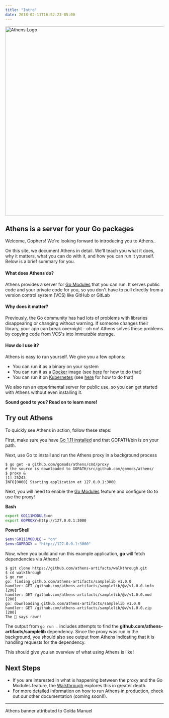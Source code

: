 ```yaml
---
title: "Intro"
date: 2018-02-11T16:52:23-05:00
---
```


<img src="/banner.png" width="600" alt="Athens Logo"/>


## Athens is a server for your Go packages

Welcome, Gophers! We're looking forward to introducing you to Athens.. 

On this site, we document Athens in detail. We'll teach you what it does, why it matters, what you can do with it, and how you can run it yourself. Below is a brief summary for you.

#### What does Athens do?

Athens provides a server for [Go Modules](https://github.com/golang/go/wiki/Modules)  that you can run. It serves public code and your private code for you, so you don't have to pull directly from a version control system (VCS) like GitHub or GitLab

#### Why does it matter?

Previously, the Go community has had lots of problems with libraries disappearing or changing without warning. If someone changes their library, your app can break overnight - oh no! Athens solves these problems by copying code from VCS's into _immutable_ storage.

#### How do I use it?

Athens is easy to run yourself. We give you a few options:

- You can run it as a binary on your system
- You can run it as a [Docker](https://www.docker.com/) image (see [here](http://localhost:1313/install/shared-team-instance/) for how to do that)
- You can run it on [Kubernetes](https://kubernetes.io) (see [here](http://localhost:1313/install/install-on-kubernetes/) for how to do that)

We also run an experimental server for public use, so you can get started with Athens without even installing it.

**Sound good to you? Read on to learn more!**

## Try out Athens

To quickly see Athens in action, follow these steps:

First, make sure you have [Go 1.11 installed](https://gophersource.com/setup/) and that GOPATH/bin is on your path.

Next, use Go to install and run the Athens proxy in a background process

```console
$ go get -u github.com/gomods/athens/cmd/proxy
# the source is downloaded to GOPATH/src/github.com/gomods/athens/
$ proxy &
[1] 25243
INFO[0000] Starting application at 127.0.0.1:3000
```

Next, you will need to enable the [Go Modules](https://github.com/golang/go/wiki/Modules)
feature and configure Go to use the proxy!

**Bash**
```bash
export GO111MODULE=on
export GOPROXY=http://127.0.0.1:3000
```

**PowerShell**
```powershell
$env:GO111MODULE = "on"
$env:GOPROXY = "http://127.0.0.1:3000"
```


Now, when you build and run this example application, **go** will fetch dependencies via Athens!

```console
$ git clone https://github.com/athens-artifacts/walkthrough.git
$ cd walkthrough
$ go run .
go: finding github.com/athens-artifacts/samplelib v1.0.0
handler: GET /github.com/athens-artifacts/samplelib/@v/v1.0.0.info [200]
handler: GET /github.com/athens-artifacts/samplelib/@v/v1.0.0.mod [200]
go: downloading github.com/athens-artifacts/samplelib v1.0.0
handler: GET /github.com/athens-artifacts/samplelib/@v/v1.0.0.zip [200]
The 🦁 says rawr!
```

The output from `go run .` includes attempts to find the **github.com/athens-artifacts/samplelib** dependency. Since the
proxy was run in the background, you should also see output from Athens indicating that it is handling requests for the dependency.

This should give you an overview of what using Athens is like!

##  Next Steps
* If you are interested
in what is happening between the proxy and the Go Modules feature, the [Walkthrough](/walkthrough)
explores this in greater depth.
* For more detailed information on how to run Athens in production, check out our other documentation (coming soon!!).

---
Athens banner attributed to Golda Manuel
